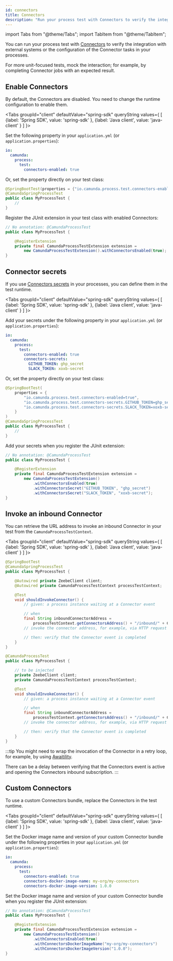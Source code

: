```yaml
---
id: connectors
title: Connectors
description: "Run your process test with Connectors to verify the integration with external systems or the configuration of the Connector tasks in your processes."
---
```


import Tabs from "@theme/Tabs";
import TabItem from "@theme/TabItem";

You can run your process test with [Connectors](/components/connectors/introduction.md) to verify the integration with external systems or the configuration of the Connector tasks in your processes.

For more unit-focused tests, mock the interaction; for example, by completing Connector jobs with an expected result.

## Enable Connectors

By default, the Connectors are disabled. You need to change the runtime configuration to enable them.

<Tabs groupId="client" defaultValue="spring-sdk" queryString values={
[
{label: 'Spring SDK', value: 'spring-sdk' },
{label: 'Java client', value: 'java-client' }
]
}>

<TabItem value='spring-sdk'>

Set the following property in your `application.yml` (or `application.properties`):

```yaml
io:
  camunda:
    process:
      test:
        connectors-enabled: true
```

Or, set the property directly on your test class:

```java
@SpringBootTest(properties = {"io.camunda.process.test.connectors-enabled=true"})
@CamundaSpringProcessTest
public class MyProcessTest {
    //
}
```

</TabItem>

<TabItem value='java-client'>

Register the JUnit extension in your test class with enabled Connectors:

```java
// No annotation: @CamundaProcessTest
public class MyProcessTest {

    @RegisterExtension
    private final CamundaProcessTestExtension extension =
        new CamundaProcessTestExtension().withConnectorsEnabled(true);
}
```

</TabItem>

</Tabs>

## Connector secrets

If you use [Connectors secrets](/components/connectors/use-connectors/index.md#using-secrets) in your processes, you can define them in the test runtime.

<Tabs groupId="client" defaultValue="spring-sdk" queryString values={
[
{label: 'Spring SDK', value: 'spring-sdk' },
{label: 'Java client', value: 'java-client' }
]
}>

<TabItem value='spring-sdk'>

Add your secrets under the following property in your `application.yml` (or `application.properties`):

```yaml
io:
  camunda:
    process:
      test:
        connectors-enabled: true
        connectors-secrets:
          GITHUB_TOKEN: ghp_secret
          SLACK_TOKEN: xoxb-secret
```

Or, set the property directly on your test class:

```java
@SpringBootTest(
    properties = {
        "io.camunda.process.test.connectors-enabled=true",
        "io.camunda.process.test.connectors-secrets.GITHUB_TOKEN=ghp_secret",
        "io.camunda.process.test.connectors-secrets.SLACK_TOKEN=xoxb-secret"
    }
)
@CamundaSpringProcessTest
public class MyProcessTest {
    //
}
```

</TabItem>

<TabItem value='java-client'>

Add your secrets when you register the JUnit extension:

```java
// No annotation: @CamundaProcessTest
public class MyProcessTest {

    @RegisterExtension
    private final CamundaProcessTestExtension extension =
        new CamundaProcessTestExtension()
            .withConnectorsEnabled(true)
            .withConnectorsSecret("GITHUB_TOKEN", "ghp_secret")
            .withConnectorsSecret("SLACK_TOKEN", "xoxb-secret");
}
```

</TabItem>

</Tabs>

## Invoke an inbound Connector

You can retrieve the URL address to invoke an inbound Connector in your test from the `CamundaProcessTestContext`.

<Tabs groupId="client" defaultValue="spring-sdk" queryString values={
[
{label: 'Spring SDK', value: 'spring-sdk' },
{label: 'Java client', value: 'java-client' }
]
}>

<TabItem value='spring-sdk'>

```java
@SpringBootTest
@CamundaSpringProcessTest
public class MyProcessTest {

    @Autowired private ZeebeClient client;
    @Autowired private CamundaProcessTestContext processTestContext;

    @Test
    void shouldInvokeConnector() {
        // given: a process instance waiting at a Connector event

        // when
        final String inboundConnectorAddress =
            processTestContext.getConnectorsAddress() + "/inbound/" + CONNECTOR_ID;
        // invoke the connector address, for example, via HTTP request

        // then: verify that the Connector event is completed
    }
}
```

</TabItem>

<TabItem value='java-client'>

```java
@CamundaProcessTest
public class MyProcessTest {

    // to be injected
    private ZeebeClient client;
    private CamundaProcessTestContext processTestContext;

    @Test
    void shouldInvokeConnector() {
        // given: a process instance waiting at a Connector event

        // when
        final String inboundConnectorAddress =
            processTestContext.getConnectorsAddress() + "/inbound/" + CONNECTOR_ID;
        // invoke the connector address, for example, via HTTP request

        // then: verify that the Connector event is completed
    }
}
```

</TabItem>

</Tabs>

:::tip
You might need to wrap the invocation of the Connector in a retry loop, for example, by using [Awaitility](http://www.awaitility.org/).

There can be a delay between verifying that the Connectors event is active and opening the Connectors inbound subscription.
:::

## Custom Connectors

To use a custom Connectors bundle, replace the Connectors in the test runtime.

<Tabs groupId="client" defaultValue="spring-sdk" queryString values={
[
{label: 'Spring SDK', value: 'spring-sdk' },
{label: 'Java client', value: 'java-client' }
]
}>

<TabItem value='spring-sdk'>

Set the Docker image name and version of your custom Connector bundle under the following properties in your `application.yml` (or `application.properties`):

```yaml
io:
  camunda:
    process:
      test:
        connectors-enabled: true
        connectors-docker-image-name: my-org/my-connectors
        connectors-docker-image-version: 1.0.0
```

</TabItem>

<TabItem value='java-client'>

Set the Docker image name and version of your custom Connector bundle when you register the JUnit extension:

```java
// No annotation: @CamundaProcessTest
public class MyProcessTest {

    @RegisterExtension
    private final CamundaProcessTestExtension extension =
        new CamundaProcessTestExtension()
            .withConnectorsEnabled(true)
            .withConnectorsDockerImageName("my-org/my-connectors")
            .withConnectorsDockerImageVersion("1.0.0");
}
```

</TabItem>

</Tabs>
